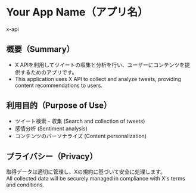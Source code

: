 # Your App Name（アプリ名）
x-api

## 概要（Summary）
- X APIを利用してツイートの収集と分析を行い、ユーザーにコンテンツを提供するためのアプリです。
- This application uses X API to collect and analyze tweets, providing content recommendations to users.

## 利用目的（Purpose of Use）
- ツイート検索・収集 (Search and collection of tweets)
- 感情分析 (Sentiment analysis)
- コンテンツのパーソナライズ (Content personalization)

## プライバシー（Privacy）
取得データは適切に管理し、Xの規約に基づいて安全に処理します。  
All collected data will be securely managed in compliance with X's terms and conditions.
